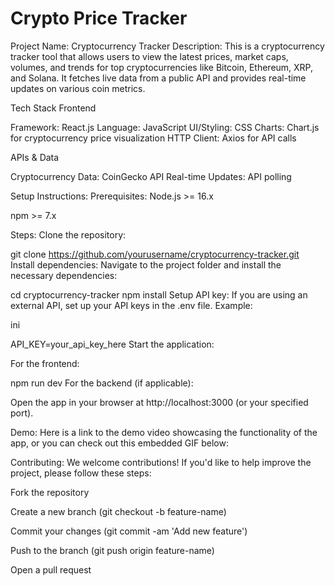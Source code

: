 # Crypto Price Tracker

Project Name: Cryptocurrency Tracker
Description:
This is a cryptocurrency tracker tool that allows users to view the latest prices, market caps, volumes, and trends for top cryptocurrencies like Bitcoin, Ethereum, XRP, and Solana. It fetches live data from a public API and provides real-time updates on various coin metrics.

Tech Stack
Frontend

Framework: React.js
Language: JavaScript
UI/Styling: CSS
Charts: Chart.js for cryptocurrency price visualization
HTTP Client: Axios for API calls

APIs & Data

Cryptocurrency Data: CoinGecko API
Real-time Updates: API polling

Setup Instructions:
Prerequisites:
Node.js >= 16.x

npm >= 7.x

Steps:
Clone the repository:

git clone https://github.com/yourusername/cryptocurrency-tracker.git
Install dependencies: Navigate to the project folder and install the necessary dependencies:


cd cryptocurrency-tracker
npm install
Setup API key: If you are using an external API, set up your API keys in the .env file. Example:

ini

API_KEY=your_api_key_here
Start the application:

For the frontend:


npm run dev
For the backend (if applicable):

Open the app in your browser at http://localhost:3000 (or your specified port).

Demo:
Here is a link to the demo video showcasing the functionality of the app, or you can check out this embedded GIF below:



Contributing:
We welcome contributions! If you'd like to help improve the project, please follow these steps:

Fork the repository

Create a new branch (git checkout -b feature-name)

Commit your changes (git commit -am 'Add new feature')

Push to the branch (git push origin feature-name)

Open a pull request
